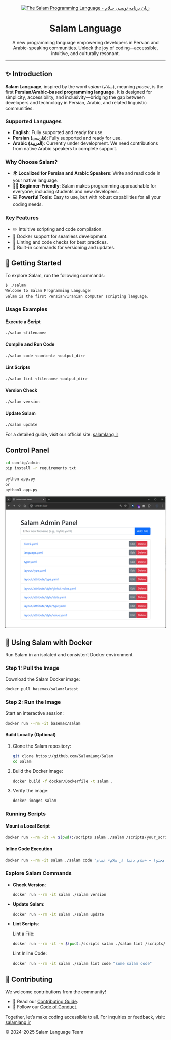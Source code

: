 <div align="center">

<p>
    <a href="https://salamlang.ir/">
        <img width="150" src="https://raw.githubusercontent.com/SalamLang/Salam/main/assets/logo-box.svg" alt="The Salam Programming Language - زبان برنامه نویسی سلام">
    </a>
</p>

# Salam Language

A new programming language empowering developers in Persian and Arabic-speaking communities.
Unlock the joy of coding—accessible, intuitive, and culturally resonant.

</div>

---

## ✨ Introduction

**Salam Language**, inspired by the word _salam_ (سلام), meaning _peace_, is the first **Persian/Arabic-based programming language**.
It is designed for simplicity, accessibility, and inclusivity—bridging the gap between developers and technology in Persian, Arabic, and related linguistic communities.

### Supported Languages

- **English**: Fully supported and ready for use.
- **Persian (فارسی)**: Fully supported and ready for use.
- **Arabic (العربية)**: Currently under development. We need contributions from native Arabic speakers to complete support.

### Why Choose Salam?

- 🌍 **Localized for Persian and Arabic Speakers**: Write and read code in your native language.
- 🧑‍🎓 **Beginner-Friendly**: Salam makes programming approachable for everyone, including students and new developers.
- 💻 **Powerful Tools**: Easy to use, but with robust capabilities for all your coding needs.

### Key Features

- ✏️ Intuitive scripting and code compilation.
- 🚀 Docker support for seamless development.
- 🔧 Linting and code checks for best practices.
- 🔄 Built-in commands for versioning and updates.

## 🚀 Getting Started

To explore Salam, run the following commands:

```bash
$ ./salam
Welcome to Salam Programming Language!
Salam is the first Persian/Iranian computer scripting language.
```

### Usage Examples

#### Execute a Script

```bash
./salam <filename>
```

#### Compile and Run Code

```bash
./salam code <content> <output_dir>
```

#### Lint Scripts

```bash
./salam lint <filename> <output_dir>
```

#### Version Check

```bash
./salam version
```

#### Update Salam

```bash
./salam update
```

For a detailed guide, visit our official site: [salamlang.ir](https://salamlang.ir)

## Control Panel

```bash
cd config/admin
pip install -r requirements.txt

python app.py
or
python3 app.py
```

![Salam Programming Language Panel](assets/panel.jpg)

## 🐳 Using Salam with Docker

Run Salam in an isolated and consistent Docker environment.

### Step 1: Pull the Image

Download the Salam Docker image:

```bash
docker pull basemax/salam:latest
```

### Step 2: Run the Image

Start an interactive session:

```bash
docker run --rm -it basemax/salam
```

#### Build Locally (Optional)

1. Clone the Salam repository:

   ```bash
   git clone https://github.com/SalamLang/Salam
   cd Salam
   ```

2. Build the Docker image:

   ```bash
   docker build -f docker/Dockerfile -t salam .
   ```

3. Verify the image:

   ```bash
   docker images salam
   ```

### Running Scripts

#### Mount a Local Script

```bash
docker run --rm -it -v $(pwd):/scripts salam ./salam /scripts/your_script.salam
```

#### Inline Code Execution

```bash
docker run --rm -it salam ./salam code "لایه: محتوا = «سلام دنیا از سلام» تمام"
```

### Explore Salam Commands

- **Check Version**:

  ```bash
  docker run --rm -it salam ./salam version
  ```

- **Update Salam**:

  ```bash
  docker run --rm -it salam ./salam update
  ```

- **Lint Scripts**:

  Lint a File:

  ```bash
  docker run --rm -it -v $(pwd):/scripts salam ./salam lint /scripts/your_script.salam /output
  ```

  Lint Inline Code:

  ```bash
  docker run --rm -it salam ./salam lint code "some salam code"
  ```

## 🤝 Contributing

We welcome contributions from the community!

- 📖 Read our [Contributing Guide](CONTRIBUTING.md).
- 🌟 Follow our [Code of Conduct](CODE_OF_CONDUCT.md).

Together, let’s make coding accessible to all.
For inquiries or feedback, visit: [salamlang.ir](https://salamlang.ir)

© 2024-2025 Salam Language Team
